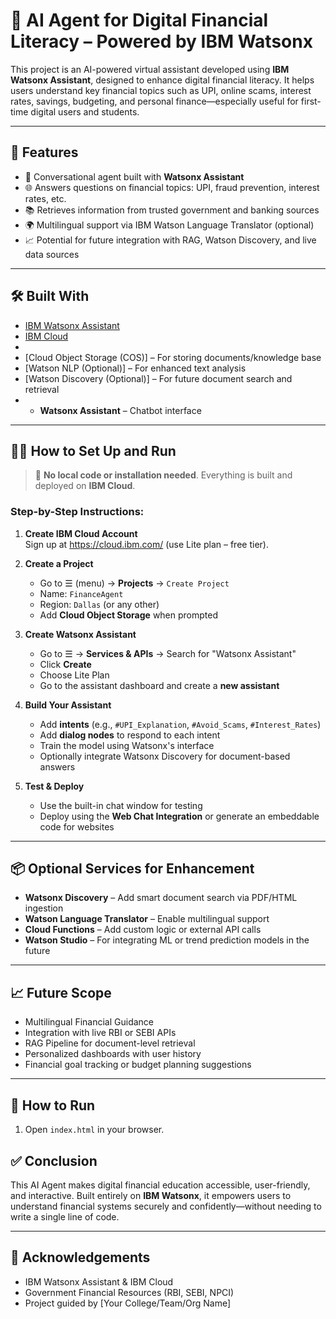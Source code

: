 

# 🤖 AI Agent for Digital Financial Literacy – Powered by IBM Watsonx

This project is an AI-powered virtual assistant developed using **IBM Watsonx Assistant**, designed to enhance digital financial literacy. It helps users understand key financial topics such as UPI, online scams, interest rates, savings, budgeting, and personal finance—especially useful for first-time digital users and students.

---

## 🌟 Features

- 💬 Conversational agent built with **Watsonx Assistant**
- 🌐 Answers questions on financial topics: UPI, fraud prevention, interest rates, etc.
- 📚 Retrieves information from trusted government and banking sources
- 🌍 Multilingual support via IBM Watson Language Translator (optional)
- 📈 Potential for future integration with RAG, Watson Discovery, and live data sources

---

## 🛠️ Built With

- [IBM Watsonx Assistant](https://www.ibm.com/products/watsonx-assistant)
- [IBM Cloud](https://cloud.ibm.com/)
- 
- [Cloud Object Storage (COS)] – For storing documents/knowledge base
- [Watson NLP (Optional)] – For enhanced text analysis
- [Watson Discovery (Optional)] – For future document search and retrieval
- - **Watsonx Assistant** – Chatbot interface

---

## 🧑‍💻 How to Set Up and Run

> 📌 **No local code or installation needed**. Everything is built and deployed on **IBM Cloud**.

### Step-by-Step Instructions:

1. **Create IBM Cloud Account**  
   Sign up at https://cloud.ibm.com/ (use Lite plan – free tier).

2. **Create a Project**  
   - Go to ☰ (menu) → **Projects** → `Create Project`  
   - Name: `FinanceAgent`  
   - Region: `Dallas` (or any other)  
   - Add **Cloud Object Storage** when prompted  

3. **Create Watsonx Assistant**  
   - Go to ☰ → **Services & APIs** → Search for "Watsonx Assistant"  
   - Click **Create**  
   - Choose Lite Plan  
   - Go to the assistant dashboard and create a **new assistant**

4. **Build Your Assistant**  
   - Add **intents** (e.g., `#UPI_Explanation`, `#Avoid_Scams`, `#Interest_Rates`)  
   - Add **dialog nodes** to respond to each intent  
   - Train the model using Watsonx's interface  
   - Optionally integrate Watsonx Discovery for document-based answers

5. **Test & Deploy**  
   - Use the built-in chat window for testing  
   - Deploy using the **Web Chat Integration** or generate an embeddable code for websites

---

## 📦 Optional Services for Enhancement

- **Watsonx Discovery** – Add smart document search via PDF/HTML ingestion  
- **Watson Language Translator** – Enable multilingual support  
- **Cloud Functions** – Add custom logic or external API calls  
- **Watson Studio** – For integrating ML or trend prediction models in the future

---

## 📈 Future Scope

- Multilingual Financial Guidance  
- Integration with live RBI or SEBI APIs  
- RAG Pipeline for document-level retrieval  
- Personalized dashboards with user history  
- Financial goal tracking or budget planning suggestions

---

## 🚀 How to Run

1. Open `index.html` in your browser.

## ✅ Conclusion

This AI Agent makes digital financial education accessible, user-friendly, and interactive. Built entirely on **IBM Watsonx**, it empowers users to understand financial systems securely and confidently—without needing to write a single line of code.

---

## 🙌 Acknowledgements

- IBM Watsonx Assistant & IBM Cloud  
- Government Financial Resources (RBI, SEBI, NPCI)  
- Project guided by [Your College/Team/Org Name]  

